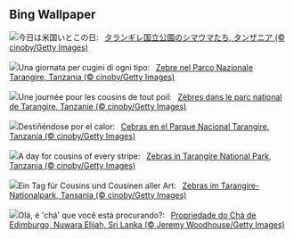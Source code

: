 ## Bing Wallpaper
![](https://www.bing.com/th?id=OHR.ZebraCousins_JA-JP0170219934_UHD.jpg&w=1000)今日は米国いとこの日:&nbsp;&ensp;[タランギレ国立公園のシマウマたち, タンザニア (© cinoby/Getty Images)](https://www.bing.com/th?id=OHR.ZebraCousins_JA-JP0170219934_UHD.jpg)
<br><br/>
![](https://www.bing.com/th?id=OHR.ZebraCousins_IT-IT4929634782_UHD.jpg&w=1000)Una giornata per cugini di ogni tipo:&nbsp;&ensp;[Zebre nel Parco Nazionale Tarangire, Tanzania (© cinoby/Getty Images)](https://www.bing.com/th?id=OHR.ZebraCousins_IT-IT4929634782_UHD.jpg)
<br><br/>
![](https://www.bing.com/th?id=OHR.ZebraCousins_FR-FR2999033632_UHD.jpg&w=1000)Une journée pour les cousins de tout poil:&nbsp;&ensp;[Zèbres dans le parc national de Tarangire, Tanzanie (© cinoby/Getty Images)](https://www.bing.com/th?id=OHR.ZebraCousins_FR-FR2999033632_UHD.jpg)
<br><br/>
![](https://www.bing.com/th?id=OHR.ZebraCousins_ES-ES4737783637_UHD.jpg&w=1000)Destiñéndose por el calor:&nbsp;&ensp;[Cebras en el Parque Nacional Tarangire, Tanzania (© cinoby/Getty Images)](https://www.bing.com/th?id=OHR.ZebraCousins_ES-ES4737783637_UHD.jpg)
<br><br/>
![](https://www.bing.com/th?id=OHR.ZebraCousins_EN-GB9257719327_UHD.jpg&w=1000)A day for cousins of every stripe:&nbsp;&ensp;[Zebras in Tarangire National Park, Tanzania (© cinoby/Getty Images)](https://www.bing.com/th?id=OHR.ZebraCousins_EN-GB9257719327_UHD.jpg)
<br><br/>
![](https://www.bing.com/th?id=OHR.ZebraCousins_DE-DE3138525092_UHD.jpg&w=1000)Ein Tag für Cousins und Cousinen aller Art:&nbsp;&ensp;[Zebras im Tarangire-Nationalpark, Tansania (© cinoby/Getty Images)](https://www.bing.com/th?id=OHR.ZebraCousins_DE-DE3138525092_UHD.jpg)
<br><br/>
![](https://www.bing.com/th?id=OHR.TeaEstate_PT-BR7362336385_UHD.jpg&w=1000)Olá, é 'chá' que você está procurando?:&nbsp;&ensp;[Propriedade do Chá de Edimburgo, Nuwara Elijah, Sri Lanka  (© Jeremy Woodhouse/Getty Images)](https://www.bing.com/th?id=OHR.TeaEstate_PT-BR7362336385_UHD.jpg)
<br><br/>
